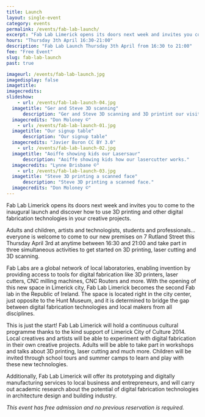 ```yaml
---
title: Launch
layout: single-event
category: events
permalink: /events/fab-lab-launch/
excerpt: "Fab Lab Limerick opens its doors next week and invites you come to our new premises and take part in three simultaneous activities to get started on 3D printing, laser cutting and 3D scanning."
hours: "Thursday 3th April 16:30-21:00"
description: "Fab Lab Launch Thursday 3th April from 16:30 to 21:00"
fee: "Free Event"
slug: fab-lab-launch
past: true

imageurl: /events/fab-lab-launch.jpg
imagedisplay: false
imagetitle: 
imagecredits: 
slideshow:
    - url: /events/fab-lab-launch-04.jpg
  imagetitle: "Ger and Steve 3D scanning"
      description: "Ger and Steve 3D scanning and 3D printint our visitors heads."
  imagecredits: "Don Moloney ©"
    - url: /events/fab-lab-launch-01.jpg
  imagetitle: "Our signup table"
      description: "Our signup table"
  imagecredits: "Javier Buron CC BY 3.0"
    - url: /events/fab-lab-launch-02.jpg
  imagetitle: "Aoiffe showing kids our Lasersaur"
      description: "Aoiffe showing kids how our lasercutter works."
  imagecredits: "Lynne Brisbane ©"
    - url: /events/fab-lab-launch-03.jpg
  imagetitle: "Steve 3D printing a scanned face"
      description: "Steve 3D printing a scanned face."
  imagecredits: "Don Moloney ©"
---
```


Fab Lab Limerick opens its doors next week and invites you to come to the inaugural launch and discover how to use 3D printing and other digital fabrication technologies in your creative projects.

Adults and children, artists and technologists, students and professionals… everyone is welcome to come to our new premises on 7 Rutland Street this Thursday April 3rd at anytime between 16:30 and 21:00 and take part in three simultaneous activities to get started on 3D printing, laser cutting and 3D scanning.

Fab Labs are a global network of local laboratories, enabling invention by providing access to tools for digital fabrication like 3D printers, laser cutters, CNC milling machines, CNC Routers and more.
With the opening of this new space in Limerick city, Fab Lab Limerick becomes the second Fab lab in the Republic of Ireland. The space is located right in the city center, just opposite to the Hunt Museum, and it is determined to bridge the gap between digital fabrication technologies and local makers from all disciplines.

This is just the start! Fab Lab Limerick will hold a continuous cultural programme thanks to the kind support of Limerick City of Culture 2014. Local creatives and artists will be able to experiment with digital fabrication in their own creative projects. Adults will be able to take part in workshops and talks about 3D printing, laser cutting and much more. Children will be invited through school tours and summer camps to learn and play with these new technologies.

Additionally, Fab Lab Limerick will offer its prototyping and digitally manufacturing services to local business and entrepreneurs, and will carry out academic research about the potential of digital fabrication technologies in architecture design and building industry.

*This event has free admission and no previous reservation is required.*